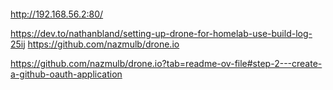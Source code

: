####
http://192.168.56.2:80/


https://dev.to/nathanbland/setting-up-drone-for-homelab-use-build-log-25ij
https://github.com/nazmulb/drone.io

https://github.com/nazmulb/drone.io?tab=readme-ov-file#step-2---create-a-github-oauth-application